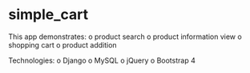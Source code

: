 # simple_cart
This app demonstrates:
o	product search 
o	product information view
o	shopping cart
o	product addition
 
Technologies:
o	Django
o	MySQL
o	jQuery
o	Bootstrap 4 

